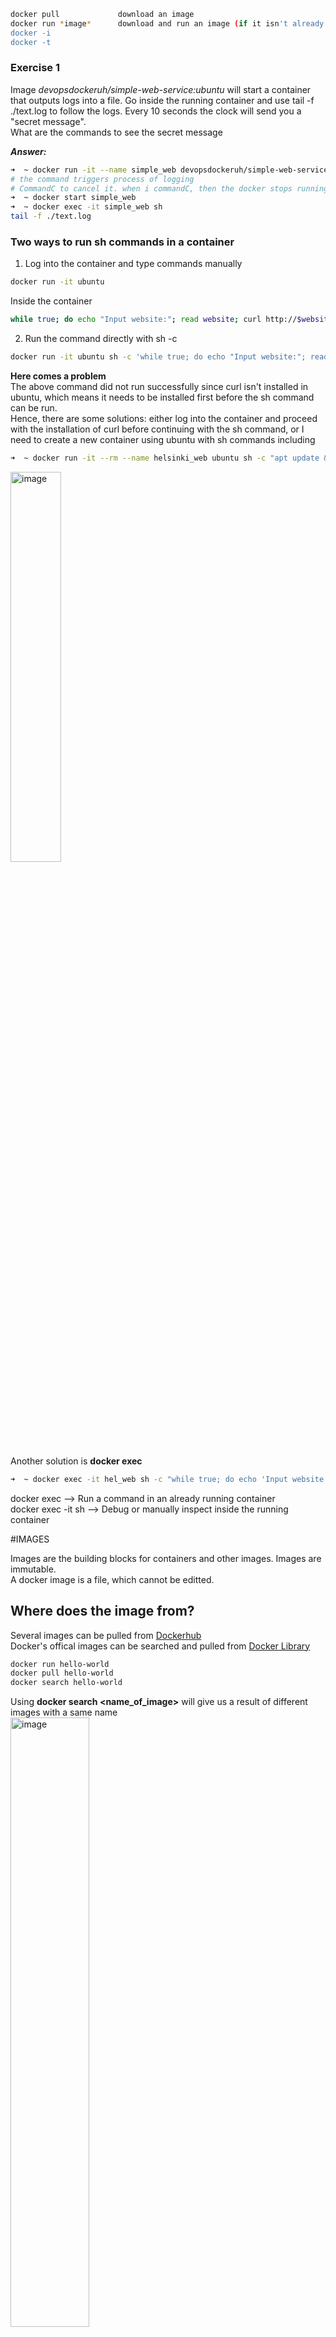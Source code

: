 ```bash
docker pull             download an image
docker run *image*      download and run an image (if it isn't already downloaded in the local machine)
docker -i
docker -t
```
### Exercise 1
Image _devopsdockeruh/simple-web-service:ubuntu_ will start a container that outputs logs into a file. Go inside the running container and use tail -f ./text.log to follow the logs. Every 10 seconds the clock will send you a "secret message".  
What are the commands to see the secret message

***Answer:***
```bash
➜  ~ docker run -it --name simple_web devopsdockeruh/simple-web-service:ubuntu
# the command triggers process of logging
# CommandC to cancel it. when i commandC, then the docker stops running as well. I need to restartir again
➜  ~ docker start simple_web
➜  ~ docker exec -it simple_web sh
tail -f ./text.log
```

### Two ways to run sh commands in a container

1. Log into the container and type commands manually
```bash
docker run -it ubuntu
```
Inside the container
```sh
while true; do echo "Input website:"; read website; curl http://$website; done
```
2. Run the command directly with sh -c
```bash
docker run -it ubuntu sh -c 'while true; do echo "Input website:"; read website; curl http://\$website; done'
```
**Here comes a problem**  
  The above command did not run successfully since curl isn't installed in ubuntu, which means it needs to be installed first before the sh command can be run.  
  Hence, there are some solutions: either log into the container and proceed with the installation of curl before continuing with the sh command, or I need to create a new container using ubuntu with sh commands including 
```bash
➜  ~ docker run -it --rm --name helsinki_web ubuntu sh -c "apt update && apt install -y curl && while true; do echo 'Input website:'; read website; echo 'Searching..'; sleep 1; curl http://\$website; done"
```
<img src="https://github.com/user-attachments/assets/d416d01a-19a7-443e-b865-88e5dc32d272" alt="image" style="width:40%;" />

Another solution is **docker exec**  
```sh
➜  ~ docker exec -it hel_web sh -c "while true; do echo 'Input website:'; read website; echo 'Searching...'; sleep 1; curl http://\$website; done"
```

docker exec                          -->      Run a command in an already running container  
docker exec -it <nameofcontainer> sh -->      Debug or manually inspect inside the running container

#IMAGES

Images are the building blocks for containers and other images. Images are immutable.  
A docker image is a file, which cannot be editted. 

## Where does the image from?  
Several images can be pulled from [Dockerhub](https://hub.docker.com/)  
Docker's offical images can be searched and pulled from [Docker Library](https://github.com/docker-library)
```bash
docker run hello-world
docker pull hello-world
docker search hello-world
```  
Using **docker search <name_of_image>** will give us a result of different images with a same name  
<img src="https://github.com/user-attachments/assets/40b02920-ce6e-4d44-8606-a2c823db88dc" alt="image" style="width:50%;" />

Excercise: Hello Docker Hub  
```bash
# I run the following command
➜  ~ docker run -it devopsdockeruh/pull_excercise
# the output requests passwords which can be found on their docker hub or following command
➜  ~ docker run -it --entrypoint sh devopsdockeruh/pull_exercise
# Inside the container i can check README.md file to see the password
```





